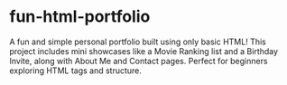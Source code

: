 # fun-html-portfolio
A fun and simple personal portfolio built using only basic HTML! This project includes mini showcases like a Movie Ranking list and a Birthday Invite, along with About Me and Contact pages. Perfect for beginners exploring HTML tags and structure.

